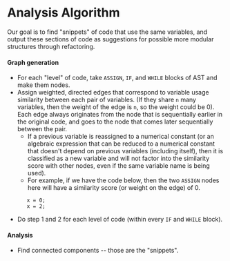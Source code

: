 # Analysis Algorithm

Our goal is to find "snippets" of code that use the same variables, and output these sections of code as suggestions for possible more modular structures through refactoring.

#### Graph generation

* For each "level" of code, take `ASSIGN`, `IF`, and `WHILE` blocks of AST and make them nodes. 
* Assign weighted, directed edges that correspond to variable usage similarity between each pair of variables. (If they share `n` many variables, then the weight of the edge is `n`, so the weight could be 0). Each edge always originates from the node that is sequentially earlier in the original code, and goes to the node that comes later sequentially between the pair.
  * If a previous variable is reassigned to a numerical constant (or an algebraic expression that can be reduced to a numerical constant that doesn't depend on previous variables (including itself), then it is classified as a new variable and will not factor into the similarity score with other nodes, even if the same variable name is being used).
  * For example, if we have the code below, then the two `ASSIGN` nodes here will have a similarity score (or weight on the edge) of 0.
  ```
     x = 0;
     x = 2;
  ```
* Do step 1 and 2 for each level of code (within every `IF` and `WHILE` block).


#### Analysis

* Find connected components -- those are the "snippets".

